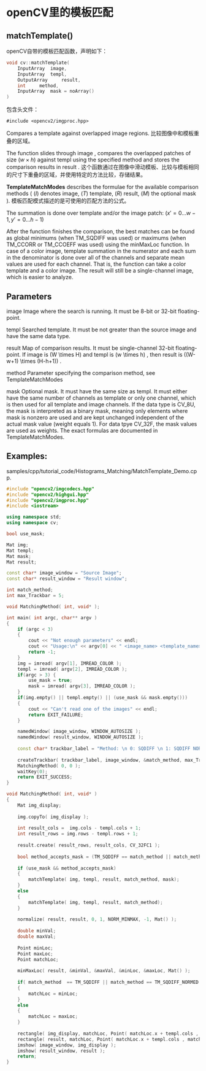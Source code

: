 # openCV里的模板匹配

## matchTemplate()

openCV自带的模板匹配函数，声明如下：

```cpp
void cv::matchTemplate(	
    InputArray 	image,
    InputArray 	templ,
    OutputArray 	result,
    int 	method,
    InputArray 	mask = noArray() 
)	
```

包含头文件：
```
#include <opencv2/imgproc.hpp>
```

Compares a template against overlapped image regions.
比较图像中和模板重叠的区域。

The function slides through image , compares the overlapped patches of size $(w \times h)$ against templ using the specified method and stores the comparison results in result . 
这个函数通过在图像中滑动模板、比较与模板相同的尺寸下重叠的区域，并使用特定的方法比较，存储结果。

**TemplateMatchModes** describes the formulae for the available comparison methods ( $(I)$ denotes image, $(T)$ template, $(R)$ result, $(M)$ the optional mask ). 
模板匹配模式描述的是可使用的匹配方法的公式。

The summation is done over template and/or the image patch: $(x' = 0...w-1, y' = 0...h-1)$

After the function finishes the comparison, the best matches can be found as global minimums (when TM_SQDIFF was used) or maximums (when TM_CCORR or TM_CCOEFF was used) using the minMaxLoc function. In case of a color image, template summation in the numerator and each sum in the denominator is done over all of the channels and separate mean values are used for each channel. That is, the function can take a color template and a color image. The result will still be a single-channel image, which is easier to analyze.

## Parameters

image	Image where the search is running. It must be 8-bit or 32-bit floating-point.

templ	Searched template. It must be not greater than the source image and have the same data type.

result	Map of comparison results. It must be single-channel 32-bit floating-point. If image is \(W \times H\) and templ is \(w \times h\) , then result is \((W-w+1) \times (H-h+1)\) .

method	Parameter specifying the comparison method, see TemplateMatchModes

mask	Optional mask. It must have the same size as templ. It must either have the same number of channels as template or only one channel, which is then used for all template and image channels. If the data type is CV_8U, the mask is interpreted as a binary mask, meaning only elements where mask is nonzero are used and are kept unchanged independent of the actual mask value (weight equals 1). For data tpye CV_32F, the mask values are used as weights. The exact formulas are documented in TemplateMatchModes.

## Examples:

samples/cpp/tutorial_code/Histograms_Matching/MatchTemplate_Demo.cpp.

```cpp
#include "opencv2/imgcodecs.hpp"
#include "opencv2/highgui.hpp"
#include "opencv2/imgproc.hpp"
#include <iostream>

using namespace std;
using namespace cv;

bool use_mask;

Mat img; 
Mat templ; 
Mat mask; 
Mat result;

const char* image_window = "Source Image";
const char* result_window = "Result window";

int match_method;
int max_Trackbar = 5;

void MatchingMethod( int, void* );

int main( int argc, char** argv )
{
    if (argc < 3)
    {
        cout << "Not enough parameters" << endl;
        cout << "Usage:\n" << argv[0] << " <image_name> <template_name> [<mask_name>]" << endl;
        return -1;
    }
    img = imread( argv[1], IMREAD_COLOR );
    templ = imread( argv[2], IMREAD_COLOR );
    if(argc > 3) {
        use_mask = true;
        mask = imread( argv[3], IMREAD_COLOR );
    }
    if(img.empty() || templ.empty() || (use_mask && mask.empty()))
    {
        cout << "Can't read one of the images" << endl;
        return EXIT_FAILURE;
    }

    namedWindow( image_window, WINDOW_AUTOSIZE );
    namedWindow( result_window, WINDOW_AUTOSIZE );
    
    const char* trackbar_label = "Method: \n 0: SQDIFF \n 1: SQDIFF NORMED \n 2: TM CCORR \n 3: TM CCORR NORMED \n 4: TM COEFF \n 5: TM COEFF NORMED";
    
    createTrackbar( trackbar_label, image_window, &match_method, max_Trackbar, MatchingMethod );
    MatchingMethod( 0, 0 );
    waitKey(0);
    return EXIT_SUCCESS;
}

void MatchingMethod( int, void* )
{
    Mat img_display;
    
    img.copyTo( img_display );
    
    int result_cols =  img.cols - templ.cols + 1;
    int result_rows = img.rows - templ.rows + 1;
    
    result.create( result_rows, result_cols, CV_32FC1 );
    
    bool method_accepts_mask = (TM_SQDIFF == match_method || match_method == TM_CCORR_NORMED);
    
    if (use_mask && method_accepts_mask)
    { 
        matchTemplate( img, templ, result, match_method, mask); 
    }
    else
    { 
        matchTemplate( img, templ, result, match_method); 
    }
    
    normalize( result, result, 0, 1, NORM_MINMAX, -1, Mat() );
    
    double minVal;
    double maxVal; 
    
    Point minLoc;
    Point maxLoc;
    Point matchLoc;
    
    minMaxLoc( result, &minVal, &maxVal, &minLoc, &maxLoc, Mat() );
    
    if( match_method  == TM_SQDIFF || match_method == TM_SQDIFF_NORMED )
    { 
        matchLoc = minLoc; 
    }
    else
    { 
        matchLoc = maxLoc; 
    }
  
    rectangle( img_display, matchLoc, Point( matchLoc.x + templ.cols , matchLoc.y + templ.rows ), Scalar::all(0), 2, 8, 0 );
    rectangle( result, matchLoc, Point( matchLoc.x + templ.cols , matchLoc.y + templ.rows ), Scalar::all(0), 2, 8, 0 );
    imshow( image_window, img_display );
    imshow( result_window, result );
    return;
}
```
